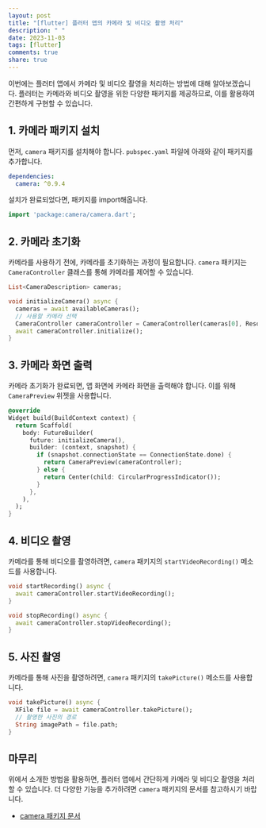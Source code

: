 ```yaml
---
layout: post
title: "[flutter] 플러터 앱의 카메라 및 비디오 촬영 처리"
description: " "
date: 2023-11-03
tags: [flutter]
comments: true
share: true
---
```


이번에는 플러터 앱에서 카메라 및 비디오 촬영을 처리하는 방법에 대해 알아보겠습니다. 플러터는 카메라와 비디오 촬영을 위한 다양한 패키지를 제공하므로, 이를 활용하여 간편하게 구현할 수 있습니다.

## 1. 카메라 패키지 설치

먼저, `camera` 패키지를 설치해야 합니다. `pubspec.yaml` 파일에 아래와 같이 패키지를 추가합니다.

```yaml
dependencies:
  camera: ^0.9.4
```

설치가 완료되었다면, 패키지를 import해옵니다.

```dart
import 'package:camera/camera.dart';
```

## 2. 카메라 초기화

카메라를 사용하기 전에, 카메라를 초기화하는 과정이 필요합니다. `camera` 패키지는 `CameraController` 클래스를 통해 카메라를 제어할 수 있습니다.

```dart
List<CameraDescription> cameras;

void initializeCamera() async {
  cameras = await availableCameras();
  // 사용할 카메라 선택
  CameraController cameraController = CameraController(cameras[0], ResolutionPreset.high);
  await cameraController.initialize();
}
```

## 3. 카메라 화면 출력

카메라 초기화가 완료되면, 앱 화면에 카메라 화면을 출력해야 합니다. 이를 위해 `CameraPreview` 위젯을 사용합니다.

```dart
@override
Widget build(BuildContext context) {
  return Scaffold(
    body: FutureBuilder(
      future: initializeCamera(),
      builder: (context, snapshot) {
        if (snapshot.connectionState == ConnectionState.done) {
          return CameraPreview(cameraController);
        } else {
          return Center(child: CircularProgressIndicator());
        }
      },
    ),
  );
}
```

## 4. 비디오 촬영

카메라를 통해 비디오를 촬영하려면, `camera` 패키지의 `startVideoRecording()` 메소드를 사용합니다.

```dart
void startRecording() async {
  await cameraController.startVideoRecording();
}

void stopRecording() async {
  await cameraController.stopVideoRecording();
}
```

## 5. 사진 촬영

카메라를 통해 사진을 촬영하려면, `camera` 패키지의 `takePicture()` 메소드를 사용합니다.

```dart
void takePicture() async {
  XFile file = await cameraController.takePicture();
  // 촬영한 사진의 경로
  String imagePath = file.path;
}
```

## 마무리

위에서 소개한 방법을 활용하면, 플러터 앱에서 간단하게 카메라 및 비디오 촬영을 처리할 수 있습니다. 더 다양한 기능을 추가하려면 `camera` 패키지의 문서를 참고하시기 바랍니다.

- [camera 패키지 문서](https://pub.dev/packages/camera)